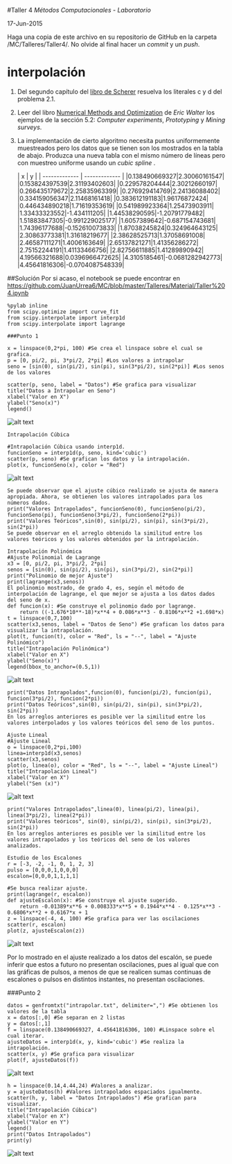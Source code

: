 #Taller 4
*Métodos Computacionales - Laboratorio*

17-Jun-2015

Haga una copia de este archivo en su repositorio de GitHub en la carpeta /MC/Talleres/Taller4/. No olvide al final hacer un *commit* y un *push*.

# interpolación

1. Del segundo capítulo del [libro de Scherer](http://link.springer.com.ezproxy.uniandes.edu.co:8080/book/10.1007\%2F978-3-642-13990-1) resuelva los literales c y d del problema 2.1.

2. Leer del libro [Numerical Methods and Optimization](http://ezproxy.uniandes.edu.co:8080/login?url=http://dx.doi.org/10.1007/978-3-319-07671-3) de *Eric Walter* los ejemplos de la sección 5.2: *Computer experiments*, *Prototyping* y *Mining surveys*.  

3. La implementación de cierto algoritmo necesita puntos uniformemente muestreados pero los datos que se tienen son los mostrados en la tabla de abajo. Produzca una nueva tabla con el mismo número de líneas pero con muestreo uniforme usando un *cubic spline* .

	| x        | y           |
| ------------- | ------------- |
|0.138490669327|2.30060161547|
|0.153824397539|2.31193402603|
|0.229578204444|2.30212660197|
|0.266435179672|2.25835963399|
|0.276929414769|2.24136088402|
|0.334159056347|2.11468161418|
|0.383612191183|1.96176872424|
|0.446434890218|1.71619353619|
|0.541989923364|1.25473903911|
|1.33433323552|-1.434111205|
|1.44538290595|-1.20791779482|
|1.51883847305|-0.991229025177|
|1.6057389642|-0.687154743681|
|1.74396177688|-0.152610073833|
|1.87038245824|0.324964643125|
|2.30863773381|1.31618219677|
|2.38628525713|1.37058691008|
|2.46587111271|1.4006163649|
|2.65137821271|1.41356286272|
|2.75152244191|1.41133466756|
|2.82756611885|1.41289890942|
|4.19566321688|0.0396966472625|
|4.3105185461|-0.0681282942773|
|4.45641816306|-0.0704087548339|

##Solución
Por si acaso, el notebook se puede encontrar en https://github.com/JuanUrrea6/MC/blob/master/Talleres/Material/Taller%204.ipynb
```
%pylab inline
from scipy.optimize import curve_fit
from scipy.interpolate import interp1d
from scipy.interpolate import lagrange

###Punto 1

x = linspace(0,2*pi, 100) #Se crea el linspace sobre el cual se grafica.
p = [0, pi/2, pi, 3*pi/2, 2*pi] #Los valores a intrapolar
seno = [sin(0), sin(pi/2), sin(pi), sin(3*pi/2), sin(2*pi)] #Los senos de los valores

scatter(p, seno, label = "Datos") #Se grafica para visualizar
title("Datos a Intrapolar en Seno")
xlabel("Valor en X")
ylabel("Seno(x)")
legend()
```
![alt text](https://raw.githubusercontent.com/JuanUrrea6/MC/master/Talleres/Material/Imagen1.png)
```
Intrapolación Cúbica

#Intrapolación Cúbica usando interp1d.
funcionSeno = interp1d(p, seno, kind='cubic')
scatter(p, seno) #Se grafican los datos y la intrapolación.
plot(x, funcionSeno(x), color = "Red")
```
![alt text](https://raw.githubusercontent.com/JuanUrrea6/MC/master/Talleres/Material/Imagen2.png)
```
Se puede observar que el ajuste cúbico realizado se ajusta de manera apropiada. Ahora, se obtienen los valores intrapolados para los números dados.
print("Valores Intrapolados", funcionSeno(0), funcionSeno(pi/2), funcionSeno(pi), funcionSeno(3*pi/2), funcionSeno(2*pi))
print("Valores Teóricos",sin(0), sin(pi/2), sin(pi), sin(3*pi/2), sin(2*pi))
Se puede observar en el arreglo obtenido la similitud entre los valores teóricos y los valores obtenidos por la intrapolación.

Intrapolación Polinómica
#Ajuste Polinomial de Lagrange
x3 = [0, pi/2, pi, 3*pi/2, 2*pi]
senos = [sin(0), sin(pi/2), sin(pi), sin(3*pi/2), sin(2*pi)]
print("Polinomio de mejor Ajuste")
print(lagrange(x3,senos))
El polinomio mostrado, de grado 4, es, según el método de interpolación de lagrange, el que mejor se ajusta a los datos dados del seno de x.
def funcion(x): #Se construye el polinomio dado por lagrange.
    return ((-1.676*10**-18)*x**4 + 0.086*x**3 - 0.8106*x**2 +1.698*x)
t = linspace(0,7,100)
scatter(x3,senos, label = "Datos de Seno") #Se grafican los datos para visualizar la intrapolación.
plot(t, funcion(t), color = "Red", ls = "--", label = "Ajuste Polinómico")
title("Intrapolación Polinómica")
xlabel("Valor en X")
ylabel("Seno(x)")
legend(bbox_to_anchor=(0.5,1))
```
![alt text](https://raw.githubusercontent.com/JuanUrrea6/MC/master/Talleres/Material/Imagen3.png)
```
print("Datos Intrapolados",funcion(0), funcion(pi/2), funcion(pi), funcion(3*pi/2), funcion(2*pi))
print("Datos Teóricos",sin(0), sin(pi/2), sin(pi), sin(3*pi/2), sin(2*pi))
En los arreglos anteriores es posible ver la similitud entre los valores interpolados y los valores teóricos del seno de los puntos.

Ajuste Lineal
#Ajuste Lineal
o = linspace(0,2*pi,100)
linea=interp1d(x3,senos)
scatter(x3,senos)
plot(o, linea(o), color = "Red", ls = "--", label = "Ajuste Lineal")
title("Intrapolación Lineal")
xlabel("Valor en X")
ylabel("Sen (x)")
```
![alt text](https://raw.githubusercontent.com/JuanUrrea6/MC/master/Talleres/Material/Imagen4.png)
```
print("Valores Intrapolados",linea(0), linea(pi/2), linea(pi), linea(3*pi/2), linea(2*pi))
print("Valores teóricos", sin(0), sin(pi/2), sin(pi), sin(3*pi/2), sin(2*pi))
En los arreglos anteriores es posible ver la similitud entre los valores intrapolados y los teóricos del seno de los valores analizados.

Estudio de los Escalones
r = [-3, -2, -1, 0, 1, 2, 3]
pulso = [0,0,0,1,0,0,0]
escalon=[0,0,0,1,1,1,1]

#Se busca realizar ajuste.
print(lagrange(r, escalon))
def ajusteEscalon(x): #Se construye el ajuste sugerido.
    return -0.01389*x**6 + 0.008333*x**5 + 0.1944*x**4 - 0.125*x**3 - 0.6806*x**2 + 0.6167*x + 1
z = linspace(-4, 4, 100) #Se grafica para ver las oscilaciones
scatter(r, escalon)
plot(z, ajusteEscalon(z))
```
![alt text](https://raw.githubusercontent.com/JuanUrrea6/MC/master/Talleres/Material/Imagen6.png)

Por lo mostrado en el ajuste realizado a los datos del escalón, se puede inferir que estos a futuro no presentan oscilaciones, pues al igual que con las gráficas de pulsos, a menos de que se realicen sumas continuas de escalones o pulsos en distintos instantes, no presentan oscilaciones.

###Punto 2
```
datos = genfromtxt("intrapolar.txt", delimiter=",") #Se obtienen los valores de la tabla
x = datos[:,0] #Se separan en 2 listas
y = datos[:,1]
f = linspace(0.138490669327, 4.45641816306, 100) #Linspace sobre el cual iterar.
ajusteDatos = interp1d(x, y, kind='cubic') #Se realiza la intrapolación.
scatter(x, y) #Se grafica para visualizar
plot(f, ajusteDatos(f))
```
![alt text](https://raw.githubusercontent.com/JuanUrrea6/MC/master/Talleres/Material/Imagen7.png)
```
h = linspace(0.14,4.44,24) #Valores a analizar.
y = ajusteDatos(h) #Valores intrapolados espaciados igualmente.
scatter(h, y, label = "Datos Intrapolados") #Se grafican para visualizar.
title("Intrapolación Cúbica")
xlabel("Valor en X")
ylabel("Valor en Y")
legend()
print("Datos Intrapolados")
print(y)
```
![alt text](https://raw.githubusercontent.com/JuanUrrea6/MC/master/Talleres/Material/Imagen8.png)
